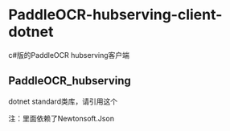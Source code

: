 # PaddleOCR-hubserving-client-dotnet
c#版的PaddleOCR hubserving客户端

## PaddleOCR_hubserving
dotnet standard类库，请引用这个

注：里面依赖了Newtonsoft.Json
